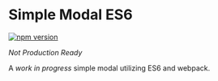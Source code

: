 # Simple Modal ES6

[![npm version](https://badge.fury.io/js/simple-modal-es6.svg)](https://badge.fury.io/js/simple-modal-es6)

*Not Production Ready*

A _work in progress_ simple modal utilizing ES6 and webpack.
